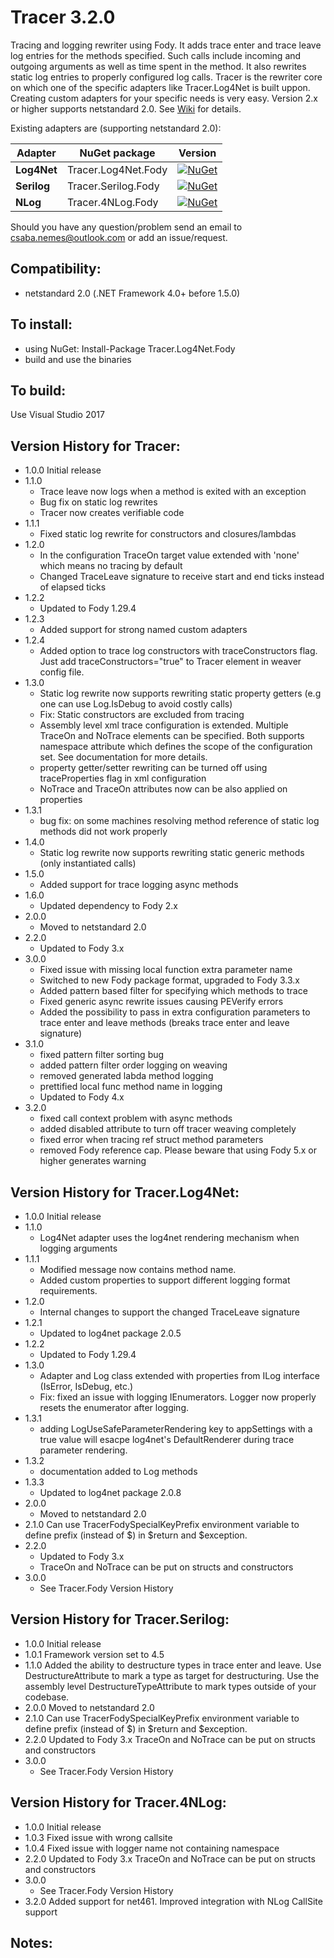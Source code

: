 Tracer 3.2.0
======

Tracing and logging rewriter using Fody. It adds trace enter and trace leave log entries for the methods specified. Such calls include incoming and outgoing arguments as well as time spent in the method. It also rewrites static log entries to properly configured log calls. Tracer is the rewriter core on which one of the specific adapters like Tracer.Log4Net is built uppon. Creating custom adapters for your specific needs is very easy.
Version 2.x or higher supports netstandard 2.0.
See [Wiki](https://github.com/csnemes/tracer/wiki) for details.

Existing adapters are (supporting netstandard 2.0):

| Adapter      | NuGet package       | Version               |
| -------------| ------------------- | :-------------------: |
| **Log4Net**  | Tracer.Log4Net.Fody | [![NuGet](https://img.shields.io/nuget/v/Tracer.Log4Net.Fody.svg)](https://www.nuget.org/packages/Tracer.Log4Net.Fody/) |
| **Serilog**  | Tracer.Serilog.Fody | [![NuGet](https://img.shields.io/nuget/v/Tracer.Serilog.Fody.svg)](https://www.nuget.org/packages/Tracer.Serilog.Fody/) |
| **NLog**     | Tracer.4NLog.Fody   | [![NuGet](https://img.shields.io/nuget/v/Tracer.4NLog.Fody.svg)](https://www.nuget.org/packages/Tracer.4NLog.Fody/) |

Should you have any question/problem send an email to csaba.nemes@outlook.com or add an issue/request.

Compatibility:
---
  - netstandard 2.0 (.NET Framework 4.0+ before 1.5.0)

To install:
---
  - using NuGet: Install-Package Tracer.Log4Net.Fody 
  - build and use the binaries

To build:
---
Use Visual Studio 2017

Version History for Tracer:
---
* 1.0.0 
    Initial release
* 1.1.0
    - Trace leave now logs when a method is exited with an exception
    - Bug fix on static log rewrites
    - Tracer now creates verifiable code
* 1.1.1
    - Fixed static log rewrite for constructors and closures/lambdas
* 1.2.0
    - In the configuration TraceOn target value extended with 'none' which means no tracing by default
    - Changed TraceLeave signature to receive start and end ticks instead of elapsed ticks
* 1.2.2
    - Updated to Fody 1.29.4
* 1.2.3
    - Added support for strong named custom adapters 
* 1.2.4
	- Added option to trace log constructors with traceConstructors flag. Just add traceConstructors="true" to Tracer element in weaver config file. 
* 1.3.0
    - Static log rewrite now supports rewriting static property getters (e.g one can use Log.IsDebug to avoid costly calls)
    - Fix: Static constructors are excluded from tracing
    - Assembly level xml trace configuration is extended. Multiple TraceOn and NoTrace elements can be specified. Both supports
    namespace attribute which defines the scope of the configuration set. See documentation for more details.
    - property getter/setter rewriting can be turned off using traceProperties flag in xml configuration
    - NoTrace and TraceOn attributes now can be also applied on properties
* 1.3.1
    - bug fix: on some machines resolving method reference of static log methods did not work properly
* 1.4.0
    - Static log rewrite now supports rewriting static generic methods (only instantiated calls)
* 1.5.0
    - Added support for trace logging async methods
* 1.6.0
    - Updated dependency to Fody 2.x
* 2.0.0
    - Moved to netstandard 2.0    
* 2.2.0
    - Updated to Fody 3.x
* 3.0.0
    - Fixed issue with missing local function extra parameter name
    - Switched to new Fody package format, upgraded to Fody 3.3.x
    - Added pattern based filter for specifying which methods to trace	
    - Fixed generic async rewrite issues causing PEVerify errors
    - Added the possibility to pass in extra configuration parameters to trace enter and leave methods (breaks trace enter and leave signature)
* 3.1.0
     - fixed pattern filter sorting bug
     - added pattern filter order logging on weaving
     - removed generated labda method logging 
     - prettified local func method name in logging
     - Updated to Fody 4.x
* 3.2.0
     - fixed call context problem with async methods
     - added disabled attribute to turn off tracer weaving completely 
     - fixed error when tracing ref struct method parameters
     - removed Fody reference cap. Please beware that using Fody 5.x or higher generates warning

Version History for Tracer.Log4Net:
---
* 1.0.0 
    Initial release
* 1.1.0
    - Log4Net adapter uses the log4net rendering mechanism when logging arguments
* 1.1.1
    - Modified message now contains method name. 
    - Added custom properties to support different logging format requirements.
* 1.2.0
    - Internal changes to support the changed TraceLeave signature
* 1.2.1 
    - Updated to log4net package 2.0.5 
* 1.2.2
    - Updated to Fody 1.29.4
* 1.3.0
    - Adapter and Log class extended with properties from ILog interface (IsError, IsDebug, etc.)
    - Fix: fixed an issue with logging IEnumerators. Logger now properly resets the enumerator after logging.
* 1.3.1
    - adding LogUseSafeParameterRendering key to appSettings with a true value will esacpe log4net's DefaultRenderer during trace parameter rendering.
* 1.3.2
    - documentation added to Log methods    
* 1.3.3
    - Updated to log4net package 2.0.8    
* 2.0.0
    - Moved to netstandard 2.0    
* 2.1.0
    Can use TracerFodySpecialKeyPrefix environment variable to define prefix (instead of $) in $return and $exception.
* 2.2.0
    - Updated to Fody 3.x
    - TraceOn and NoTrace can be put on structs and constructors 
* 3.0.0
    - See Tracer.Fody Version History

Version History for Tracer.Serilog:
---
* 1.0.0 
    Initial release
* 1.0.1
    Framework version set to 4.5
* 1.1.0
    Added the ability to destructure types in trace enter and leave. Use DestructureAttribute to mark a type as target for destructuring.
    Use the assembly level DestructureTypeAttribute to mark types outside of your codebase.
* 2.0.0
    Moved to netstandard 2.0
* 2.1.0
    Can use TracerFodySpecialKeyPrefix environment variable to define prefix (instead of $) in $return and $exception.
* 2.2.0
    Updated to Fody 3.x
    TraceOn and NoTrace can be put on structs and constructors       
* 3.0.0
    - See Tracer.Fody Version History

Version History for Tracer.4NLog:
---
* 1.0.0 
    Initial release
* 1.0.3
    Fixed issue with wrong callsite
* 1.0.4
    Fixed issue with logger name not containing namespace 
* 2.2.0
    Updated to Fody 3.x
    TraceOn and NoTrace can be put on structs and constructors      
* 3.0.0
    - See Tracer.Fody Version History
* 3.2.0
    Added support for net461.
	Improved integration with NLog CallSite support
    
Notes:
---
